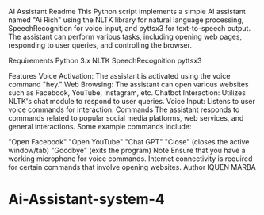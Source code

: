 AI Assistant Readme
This Python script implements a simple AI assistant named "Ai Rich" using the NLTK library for natural language processing, SpeechRecognition for voice input, and pyttsx3 for text-to-speech output. The assistant can perform various tasks, including opening web pages, responding to user queries, and controlling the browser.

Requirements
Python 3.x
NLTK
SpeechRecognition
pyttsx3

Features
Voice Activation: The assistant is activated using the voice command "hey."
Web Browsing: The assistant can open various websites such as Facebook, YouTube, Instagram, etc.
Chatbot Interaction: Utilizes NLTK's chat module to respond to user queries.
Voice Input: Listens to user voice commands for interaction.
Commands
The assistant responds to commands related to popular social media platforms, web services, and general interactions. Some example commands include:

"Open Facebook"
"Open YouTube"
"Chat GPT"
"Close" (closes the active window/tab)
"Goodbye" (exits the program)
Note
Ensure that you have a working microphone for voice commands.
Internet connectivity is required for certain commands that involve opening websites.
Author
IQUEN MARBA

# Ai-Assistant-system-4
